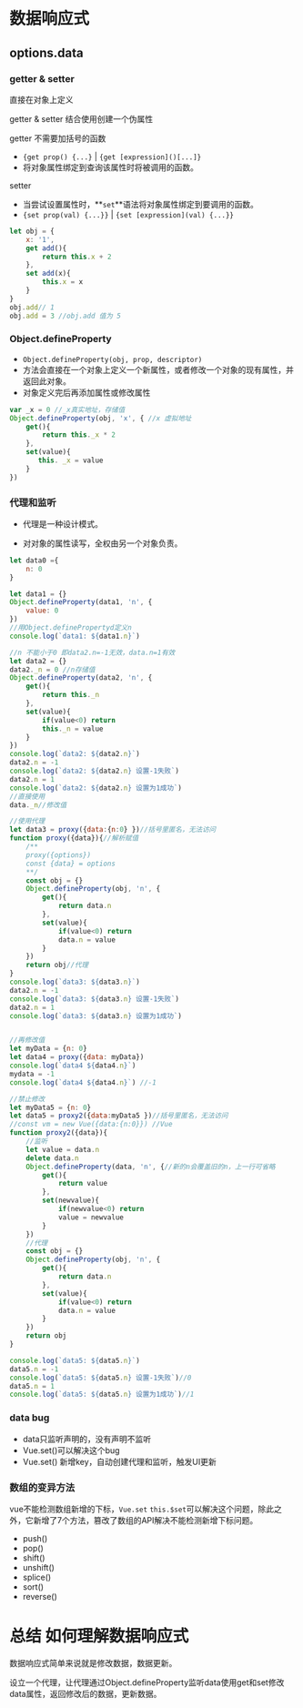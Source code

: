 # 数据响应式

## options.data

### getter & setter

直接在对象上定义

getter & setter 结合使用创建一个伪属性

getter 不需要加括号的函数

- `{get prop() {...}` | `{get [expression]()[...]}`
- 将对象属性绑定到查询该属性时将被调用的函数。

setter

- 当尝试设置属性时，**`set`**语法将对象属性绑定到要调用的函数。
- `{set prop(val) {...}}` | `{set [expression](val) {...}}`

```js
let obj = {
    x: '1',
    get add(){
        return this.x + 2
    },
    set add(x){
        this.x = x
    } 
}
obj.add// 1
obj.add = 3 //obj.add 值为 5
```



### Object.defineProperty

- `Object.defineProperty(obj, prop, descriptor)`
- 方法会直接在一个对象上定义一个新属性，或者修改一个对象的现有属性，并返回此对象。
- 对象定义完后再添加属性或修改属性

```js
var _x = 0 //_x真实地址，存储值
Object.defineProperty(obj, 'x', { //x 虚拟地址
    get(){
        return this._x * 2
    },
    set(value){
       this. _x = value
    }
})
```



### 代理和监听

- 代理是一种设计模式。

- 对对象的属性读写，全权由另一个对象负责。

```js
let data0 ={
	n: 0
}

let data1 = {}
Object.defineProperty(data1, 'n', {
    value: 0
})
//用Object.definePropertyd定义n
console.log(`data1: ${data1.n}`)

//n 不能小于0 即data2.n=-1无效，data.n=1有效
let data2 = {}
data2._n = 0 //n存储值
Object.defineProperty(data2, 'n', {
    get(){
        return this._n
    },
    set(value){
        if(value<0) return
        this._n = value
    }
})
console.log(`data2: ${data2.n}`)
data2.n = -1
console.log(`data2: ${data2.n} 设置-1失败`)
data2.n = 1
console.log(`data2: ${data2.n} 设置为1成功`)
//直接使用
data._n//修改值

//使用代理
let data3 = proxy({data:{n:0} })//括号里匿名，无法访问
function proxy({data}){//解析赋值
    /**
    proxy({options})
    const {data} = options
    **/
    const obj = {}
    Object.defineProperty(obj, 'n', {
        get(){
            return data.n
        },
        set(value){
            if(value<0) return
            data.n = value
        }
	})
    return obj//代理
}
console.log(`data3: ${data3.n}`)
data2.n = -1
console.log(`data3: ${data3.n} 设置-1失败`)
data2.n = 1
console.log(`data3: ${data3.n} 设置为1成功`)


//再修改值
let myData = {n: 0}
let data4 = proxy({data: myData})
console.log(`data4 ${data4.n}`)
mydata = -1
console.log(`data4 ${data4.n}`) //-1

//禁止修改
let myData5 = {n: 0}
let data5 = proxy2({data:myData5 })//括号里匿名，无法访问
//const vm = new Vue({data:{n:0}}) //Vue
function proxy2({data}){
    //监听
    let value = data.n
    delete data.n
    Object.defineProperty(data, 'n', {//新的n会覆盖旧的n，上一行可省略
        get(){
            return value
        },
        set(newvalue){
            if(newvalue<0) return
            value = newvalue
        }
	})
    //代理
    const obj = {}
    Object.defineProperty(obj, 'n', {
        get(){
            return data.n
        },
        set(value){
            if(value<0) return
            data.n = value
        }
    })
    return obj
}

console.log(`data5: ${data5.n}`)
data5.n = -1
console.log(`data5: ${data5.n} 设置-1失败`)//0
data5.n = 1
console.log(`data5: ${data5.n} 设置为1成功`)//1
```

### data bug

- data只监听声明的，没有声明不监听
- Vue.set()可以解决这个bug
- Vue.set() 新增key，自动创建代理和监听，触发UI更新

### 数组的变异方法

vue不能检测数组新增的下标，`Vue.set` `this.$set`可以解决这个问题，除此之外，它新增了7个方法，篡改了数组的API解决不能检测新增下标问题。

- push()
- pop()
- shift()
- unshift()
- splice()
- sort()
- reverse()



# 总结 如何理解数据响应式

数据响应式简单来说就是修改数据，数据更新。

设立一个代理，让代理通过Object.defineProperty监听data使用get和set修改data属性，返回修改后的数据，更新数据。



